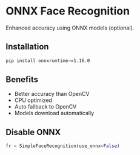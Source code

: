 # ONNX Face Recognition

Enhanced accuracy using ONNX models (optional).

## Installation

```bash
pip install onnxruntime>=1.16.0
```

## Benefits

- Better accuracy than OpenCV
- CPU optimized 
- Auto fallback to OpenCV
- Models download automatically

## Disable ONNX

```python
fr = SimpleFaceRecognition(use_onnx=False)
```